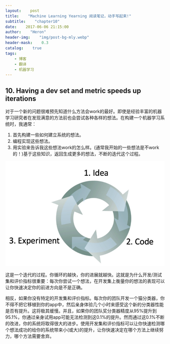 ```yaml
---
layout:    post
title:    "Machine Learning Yearning 阅读笔记，动手写起来!"
subtitle:    "chapter10"
date:    2017-06-06 21:15:00
author:    "Heron"
header-img:    "img/post-bg-mly.webp"
header-mask:    0.3
catalog:    true
tags:
    - 博客
    - 翻译
    - 机器学习
---
```

## 10. Having a dev set and metric speeds up iterations

对于一个新的问题很难预先知道什么方法会work的最好。即使是经验丰富的机器学习研究者在发现满意的方法前也会尝试各种各样的想法。在构建一个机器学习系统时，我通常：

1. 首先构建一些如何建立系统的想法。
2. 编程实现这些想法。
3. 用实验来告诉我这些想法work的怎么样。(通常我开始的一些想法是不work的！)基于这些知识，返回生成更多的想法，不断的迭代这个过程。

![iteration](/img/in-post/mly-10-iteration.png)

这是一个迭代的过程。你循环的越快，你的进展就越快。这就是为什么开发/测试集和评价指标很重要：每次你尝试一个想法，在开发集上衡量你的想法的表现可以让你快速决定你的前进方向是不是正确。

相反，如果你没有特定的开发集和评价指标。每次你的团队开发一个猫分类器，你不得不把它移植到你的app中，然后亲身体验几个小时来感受这个新的分类器性能是否有提升。这将极其缓慢。并且，如果你的团队奖分类器精度从95%提升到95.1%，你通过亲身试用app可能无法检测到这0.1%的提升。然而通过这0.1%不断的改进，你的系统将取得很大的进步。使用开发集和评价指标可以让你快速检测哪个想法成功的给你的系统带来小(或大)的提升，让你快速决定在哪个方法上继续努力，哪个方法需要舍弃。